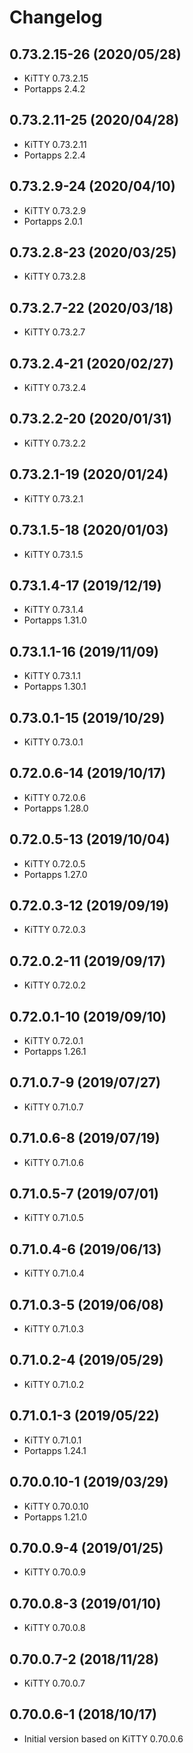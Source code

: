 # Changelog

## 0.73.2.15-26 (2020/05/28)

* KiTTY 0.73.2.15
* Portapps 2.4.2

## 0.73.2.11-25 (2020/04/28)

* KiTTY 0.73.2.11
* Portapps 2.2.4

## 0.73.2.9-24 (2020/04/10)

* KiTTY 0.73.2.9
* Portapps 2.0.1

## 0.73.2.8-23 (2020/03/25)

* KiTTY 0.73.2.8

## 0.73.2.7-22 (2020/03/18)

* KiTTY 0.73.2.7

## 0.73.2.4-21 (2020/02/27)

* KiTTY 0.73.2.4

## 0.73.2.2-20 (2020/01/31)

* KiTTY 0.73.2.2

## 0.73.2.1-19 (2020/01/24)

* KiTTY 0.73.2.1

## 0.73.1.5-18 (2020/01/03)

* KiTTY 0.73.1.5

## 0.73.1.4-17 (2019/12/19)

* KiTTY 0.73.1.4
* Portapps 1.31.0

## 0.73.1.1-16 (2019/11/09)

* KiTTY 0.73.1.1
* Portapps 1.30.1

## 0.73.0.1-15 (2019/10/29)

* KiTTY 0.73.0.1

## 0.72.0.6-14 (2019/10/17)

* KiTTY 0.72.0.6
* Portapps 1.28.0

## 0.72.0.5-13 (2019/10/04)

* KiTTY 0.72.0.5
* Portapps 1.27.0

## 0.72.0.3-12 (2019/09/19)

* KiTTY 0.72.0.3

## 0.72.0.2-11 (2019/09/17)

* KiTTY 0.72.0.2

## 0.72.0.1-10 (2019/09/10)

* KiTTY 0.72.0.1
* Portapps 1.26.1

## 0.71.0.7-9 (2019/07/27)

* KiTTY 0.71.0.7

## 0.71.0.6-8 (2019/07/19)

* KiTTY 0.71.0.6

## 0.71.0.5-7 (2019/07/01)

* KiTTY 0.71.0.5

## 0.71.0.4-6 (2019/06/13)

* KiTTY 0.71.0.4

## 0.71.0.3-5 (2019/06/08)

* KiTTY 0.71.0.3

## 0.71.0.2-4 (2019/05/29)

* KiTTY 0.71.0.2

## 0.71.0.1-3 (2019/05/22)

* KiTTY 0.71.0.1
* Portapps 1.24.1

## 0.70.0.10-1 (2019/03/29)

* KiTTY 0.70.0.10
* Portapps 1.21.0

## 0.70.0.9-4 (2019/01/25)

* KiTTY 0.70.0.9

## 0.70.0.8-3 (2019/01/10)

* KiTTY 0.70.0.8

## 0.70.0.7-2 (2018/11/28)

* KiTTY 0.70.0.7

## 0.70.0.6-1 (2018/10/17)

* Initial version based on KiTTY 0.70.0.6
